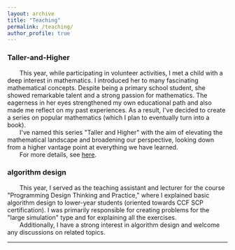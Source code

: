 ```yaml
---
layout: archive
title: "Teaching"
permalink: /teaching/
author_profile: true
---
```


### Taller-and-Higher

&emsp;&emsp;This year, while participating in volunteer activities, I met a child with a deep interest in mathematics. I introduced her to many fascinating mathematical concepts. Despite being a primary school student, she showed remarkable talent and a strong passion for mathematics. The eagerness in her eyes strengthened my own educational path and also made me reflect on my past experiences. As a result, I've decided to create a series on popular mathematics (which I plan to eventually turn into a book). <br/>
&emsp;&emsp;I've named this series "Taller and Higher" with the aim of elevating the mathematical landscape and broadening our perspective, looking down from a higher vantage point at everything we have learned.<br/>
&emsp;&emsp;For more details, see [here](https://github.com/xx-luozi-xx/Taller-and-Higher).

### algorithm design

&emsp;&emsp;This year, I served as the teaching assistant and lecturer for the course "Programming Design Thinking and Practice," where I explained basic algorithm design to lower-year students (oriented towards CCF SCP certification). I was primarily responsible for creating problems for the "large simulation" type and for explaining all the exercises.<br/>
&emsp;&emsp;Additionally, I have a strong interest in algorithm design and welcome any discussions on related topics.
<hr>





<!-- {% include base_path %}

{% for post in site.teaching reversed %}
  {% include archive-single.html %}
{% endfor %} -->
